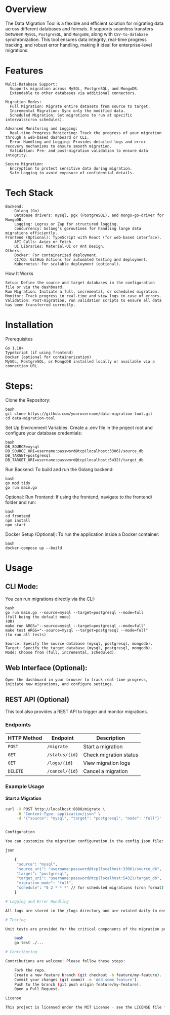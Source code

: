 # Overview

The Data Migration Tool is a flexible and efficient solution for migrating data across different databases and formats. It supports seamless transfers between `MySQL`, `PostgreSQL`, and `MongoDB`, along with `CSV-to-database` synchronization. This tool ensures data integrity, real-time progress tracking, and robust error handling, making it ideal for enterprise-level migrations.

# Features

    Multi-Database Support: 
      Supports migration across MySQL, PostgreSQL, and MongoDB.
      Extendable to other databases via additional connectors.

    Migration Modes:
      Full Migration: Migrate entire datasets from source to target.
      Incremental Migration: Sync only the modified data.
      Scheduled Migration: Set migrations to run at specific intervals(cron schedules).
    
    Advanced Monitoring and Logging:
      Real-time Progress Monitoring: Track the progress of your migration through a web-based dashboard or CLI.
      Error Handling and Logging: Provides detailed logs and error recovery mechanisms to ensure smooth migration.
      Validation: Pre- and post-migration validation to ensure data integrity.
    
    Secure Migration: 
      Encryption to protect sensitive data during migration. 
      Safe Logging to avoid exposure of confidential details.

# Tech Stack

    Backend: 
        Golang (Go)
        Database drivers: mysql, pgx (PostgreSQL), and mongo-go-driver for MongoDB.
        Logging: Logrus or Zap for structured logging.
        Concurrency: Golang’s goroutines for handling large data migrations efficiently.
    Frontend (Optional): TypeScript with React (for web-based interface).
        API Calls: Axios or Fetch.
        UI Libraries: Material-UI or Ant Design.
    Others:
        Docker: For containerized deployment.
        CI/CD: GitHub Actions for automated testing and deployment.
        Kubernetes: For scalable deployment (optional).

How It Works

    Setup: Define the source and target databases in the configuration file or via the dashboard.
    Run Migration: Initiate a full, incremental, or scheduled migration.
    Monitor: Track progress in real-time and view logs in case of errors.
    Validation: Post-migration, run validation scripts to ensure all data has been transferred correctly.

# Installation

Prerequisites

    Go 1.18+
    TypeScript (if using frontend)
    Docker (optional for containerization)
    MySQL, PostgreSQL, or MongoDB installed locally or available via a connection URL.

# Steps:

Clone the Repository:

    bash
    git clone https://github.com/yourusername/data-migration-tool.git
    cd data-migration-tool

Set Up Environment Variables: Create a .env file in the project root and configure your database credentials:

    bash
    DB_SOURCE=mysql
    DB_SOURCE_URI=username:password@tcp(localhost:3306)/source_db
    DB_TARGET=postgresql
    DB_TARGET_URI=username:password@tcp(localhost:5432)/target_db

Run Backend: To build and run the Golang backend:

    bash
    go mod tidy
    go run main.go

Optional: Run Frontend: If using the frontend, navigate to the frontend/ folder and run:

    bash
    cd frontend
    npm install
    npm start

Docker Setup (Optional): To run the application inside a Docker container:

    bash
    docker-compose up --build

# Usage

## CLI Mode:

You can run migrations directly via the CLI:

    bash
    go run main.go --source=mysql --target=postgresql --mode=full
    (full being the default mode)
    (OR)
    make run ARGS="--source=mysql --target=postgresql --mode=full"
    make test ARGS="--source=mysql --target=postgresql --mode=full"
    (to run all tests)

    Source: Specify the source database (mysql, postgresql, mongodb).
    Target: Specify the target database (mysql, postgresql, mongodb).
    Mode: Choose from (full, incremental, scheduled).

## Web Interface (Optional):

    Open the dashboard in your browser to track real-time progress, initiate new migrations, and configure settings.

## REST API (Optional)

This tool also provides a REST API to trigger and monitor migrations.

### **Endpoints**
| HTTP Method | Endpoint          | Description |
|------------|------------------|-------------|
| `POST`     | `/migrate`        | Start a migration |
| `GET`      | `/status/{id}`     | Check migration status |
| `GET`      | `/logs/{id}`       | View migration logs |
| `DELETE`   | `/cancel/{id}`     | Cancel a migration |

### **Example Usage**

#### **Start a Migration**
```sh
curl -X POST http://localhost:8080/migrate \
     -H "Content-Type: application/json" \
     -d '{"source": "mysql", "target": "postgresql", "mode": "full"}'


Configuration

You can customize the migration configuration in the config.json file:

json

    {
     "source": "mysql",
     "source_uri": "username:password@tcp(localhost:3306)/source_db",
     "target": "postgresql",
     "target_uri": "username:password@tcp(localhost:5432)/target_db",
     "migration_mode": "full",
     "schedule": "0 2 * * *" // for scheduled migrations (cron format)
    }

# Logging and Error Handling

All logs are stored in the /logs directory and are rotated daily to ensure easy tracking. Errors are logged with detailed stack traces to help identify issues during migration.

# Testing

Unit tests are provided for the critical components of the migration process. To run tests:

    bash
    go test ./...

# Contributing

Contributions are welcome! Please follow these steps:

    Fork the repo.
    Create a new feature branch (git checkout -b feature/my-feature).
    Commit your changes (git commit -m 'Add some feature').
    Push to the branch (git push origin feature/my-feature).
    Open a Pull Request.

License

This project is licensed under the MIT License - see the LICENSE file for details.
